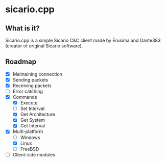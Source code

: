 # sicario.cpp

## What is it?

Sicario.cpp is a simple Sicario C&C client made by Erusima and Dante383 (creator of original Sicario software).

## Roadmap

- [X] Maintaining connection
- [X] Sending packets
- [X] Receiving packets
- [ ] Error catching
- [X] Commands
	- [X] Execute
	- [ ] Set Interval
	- [X] Get Architecture
	- [X] Get System
	- [X] Get Interval
- [X] Multi-platform
    - [ ] Windows
    - [X] Linux
    - [ ] FreeBSD
- [ ] Client-side modules
